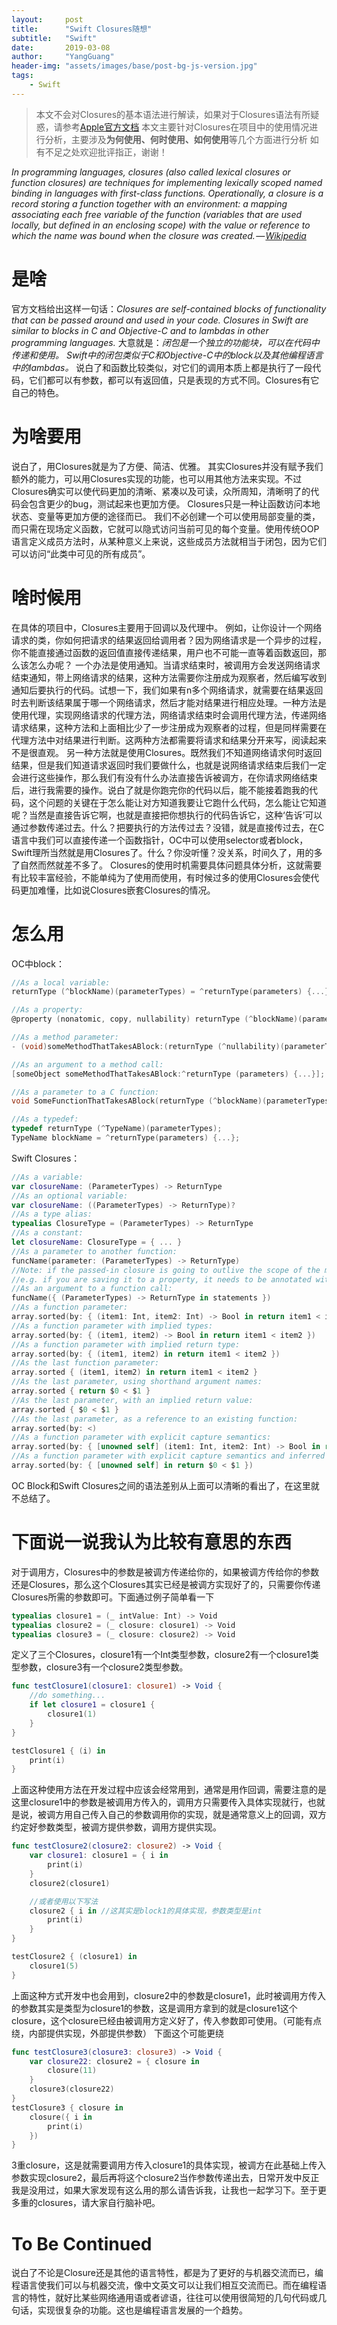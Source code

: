 ```yaml
---
layout:     post
title:      "Swift Closures随想"
subtitle:   "Swift"
date:       2019-03-08
author:     "YangGuang"
header-img: "assets/images/base/post-bg-js-version.jpg"
tags:
    - Swift
---
```


>本文不会对Closures的基本语法进行解读，如果对于Closures语法有所疑惑，请参考[Apple官方文档](https://docs.swift.org/swift-book/LanguageGuide/Closures.html)
本文主要针对Closures在项目中的使用情况进行分析，主要涉及**为何使用、何时使用、如何使用**等几个方面进行分析
如有不足之处欢迎批评指正，谢谢！

*In programming languages, closures (also called lexical closures or function closures) are techniques for implementing lexically scoped named binding in languages with first-class functions. Operationally, a closure is a record storing a function together with an environment: a mapping associating each free variable of the function (variables that are used locally, but defined in an enclosing scope) with the value or reference to which the name was bound when the closure was created. — [Wikipedia](https://en.wikipedia.org/wiki/Closure_%28computer_programming%29#Notes)*

# 是啥

官方文档给出这样一句话：*Closures are self-contained blocks of functionality that can be passed around and used in your code. Closures in Swift are similar to blocks in C and Objective-C and to lambdas in other programming languages.*
大意就是：*闭包是一个独立的功能块，可以在代码中传递和使用。 Swift中的闭包类似于C和Objective-C中的block以及其他编程语言中的lambdas。*
说白了和函数比较类似，对它们的调用本质上都是执行了一段代码，它们都可以有参数，都可以有返回值，只是表现的方式不同。Closures有它自己的特色。

# 为啥要用

说白了，用Closures就是为了方便、简洁、优雅。
其实Closures并没有赋予我们额外的能力，可以用Closures实现的功能，也可以用其他方法来实现。不过Closures确实可以使代码更加的清晰、紧凑以及可读，众所周知，清晰明了的代码会包含更少的bug，测试起来也更加方便。
Closures只是一种让函数访问本地状态、变量等更加方便的途径而已。
我们不必创建一个可以使用局部变量的类，而只需在现场定义函数，它就可以隐式访问当前可见的每个变量。使用传统OOP语言定义成员方法时，从某种意义上来说，这些成员方法就相当于闭包，因为它们可以访问“此类中可见的所有成员”。

# 啥时候用

在具体的项目中，Closures主要用于回调以及代理中。
例如，让你设计一个网络请求的类，你如何把请求的结果返回给调用者？因为网络请求是一个异步的过程，你不能直接通过函数的返回值直接传递结果，用户也不可能一直等着函数返回，那么该怎么办呢？
一个办法是使用通知。当请求结束时，被调用方会发送网络请求结束通知，带上网络请求的结果，这种方法需要你注册成为观察者，然后编写收到通知后要执行的代码。试想一下，我们如果有n多个网络请求，就需要在结果返回时去判断该结果属于哪一个网络请求，然后才能对结果进行相应处理。一种方法是使用代理，实现网络请求的代理方法，网络请求结束时会调用代理方法，传递网络请求结果，这种方法和上面相比少了一步注册成为观察者的过程，但是同样需要在代理方法中对结果进行判断。这两种方法都需要将请求和结果分开来写，阅读起来不是很直观。
另一种方法就是使用Closures。既然我们不知道网络请求何时返回结果，但是我们知道请求返回时我们要做什么，也就是说网络请求结束后我们一定会进行这些操作，那么我们有没有什么办法直接告诉被调方，在你请求网络结束后，进行我需要的操作。说白了就是你跑完你的代码以后，能不能接着跑我的代码，这个问题的关键在于怎么能让对方知道我要让它跑什么代码，怎么能让它知道呢？当然是直接告诉它啊，也就是直接把你想执行的代码告诉它，这种‘告诉’可以通过参数传递过去。什么？把要执行的方法传过去？没错，就是直接传过去，在C语言中我们可以直接传递一个函数指针，OC中可以使用selector或者block，Swift理所当然就是用Closures了。什么？你没听懂？没关系，时间久了，用的多了自然而然就差不多了。
Closures的使用时机需要具体问题具体分析，这就需要有比较丰富经验，不能单纯为了使用而使用，有时候过多的使用Closures会使代码更加难懂，比如说Closures嵌套Closures的情况。

# 怎么用

OC中block：

```objective-c
//As a local variable:
returnType (^blockName)(parameterTypes) = ^returnType(parameters) {...};

//As a property:
@property (nonatomic, copy, nullability) returnType (^blockName)(parameterTypes);

//As a method parameter:
- (void)someMethodThatTakesABlock:(returnType (^nullability)(parameterTypes))blockName;

//As an argument to a method call:
[someObject someMethodThatTakesABlock:^returnType (parameters) {...}];

//As a parameter to a C function:
void SomeFunctionThatTakesABlock(returnType (^blockName)(parameterTypes));

//As a typedef:
typedef returnType (^TypeName)(parameterTypes);
TypeName blockName = ^returnType(parameters) {...};
```

Swift Closures：

```Swift
//As a variable:
var closureName: (ParameterTypes) -> ReturnType
//As an optional variable:
var closureName: ((ParameterTypes) -> ReturnType)?
//As a type alias:
typealias ClosureType = (ParameterTypes) -> ReturnType
//As a constant:
let closureName: ClosureType = { ... }
//As a parameter to another function:
funcName(parameter: (ParameterTypes) -> ReturnType)
//Note: if the passed-in closure is going to outlive the scope of the method, 
//e.g. if you are saving it to a property, it needs to be annotated with @escaping.
//As an argument to a function call:
funcName({ (ParameterTypes) -> ReturnType in statements })
//As a function parameter:
array.sorted(by: { (item1: Int, item2: Int) -> Bool in return item1 < item2 })
//As a function parameter with implied types:
array.sorted(by: { (item1, item2) -> Bool in return item1 < item2 })
//As a function parameter with implied return type:
array.sorted(by: { (item1, item2) in return item1 < item2 })
//As the last function parameter:
array.sorted { (item1, item2) in return item1 < item2 }
//As the last parameter, using shorthand argument names:
array.sorted { return $0 < $1 }
//As the last parameter, with an implied return value:
array.sorted { $0 < $1 }
//As the last parameter, as a reference to an existing function:
array.sorted(by: <)
//As a function parameter with explicit capture semantics:
array.sorted(by: { [unowned self] (item1: Int, item2: Int) -> Bool in return item1 < item2 })
//As a function parameter with explicit capture semantics and inferred parameters / return type:
array.sorted(by: { [unowned self] in return $0 < $1 })
```

OC Block和Swift Closures之间的语法差别从上面可以清晰的看出了，在这里就不总结了。

# 下面说一说我认为比较有意思的东西

对于调用方，Closures中的参数是被调方传递给你的，如果被调方传给你的参数还是Closures，那么这个Closures其实已经是被调方实现好了的，只需要你传递Closures所需的参数即可。下面通过例子简单看一下
```swift
typealias closure1 = (_ intValue: Int) -> Void
typealias closure2 = (_ closure: closure1) -> Void
typealias closure3 = (_ closure: closure2) -> Void
```

定义了三个Closures，closure1有一个Int类型参数，closure2有一个closure1类型参数，closure3有一个closure2类型参数。

```swift
func testClosure1(closure1: closure1) -> Void {
    //do something...
    if let closure1 = closure1 {
        closure1(1)
    }
}

testClosure1 { (i) in
    print(i)
}
```
上面这种使用方法在开发过程中应该会经常用到，通常是用作回调，需要注意的是这里closure1中的参数是被调用方传入的，调用方只需要传入具体实现就行，也就是说，被调方用自己传入自己的参数调用你的实现，就是通常意义上的回调，双方约定好参数类型，被调方提供参数，调用方提供实现。

```swift
func testClosure2(closure2: closure2) -> Void {
    var closure1: closure1 = { i in
        print(i)
    }
    closure2(closure1)

    //或者使用以下写法
    closure2 { i in //这其实是block1的具体实现，参数类型是int
        print(i)
    }
}

testClosure2 { (closure1) in
    closure1(5)
}
```

上面这种方式开发中也会用到，closure2中的参数是closure1，此时被调用方传入的参数其实是类型为closure1的参数，这是调用方拿到的就是closure1这个closure，这个closure已经由被调用方定义好了，传入参数即可使用。（可能有点绕，内部提供实现，外部提供参数）
下面这个可能更绕

```swift
func testClosure3(closure3: closure3) -> Void {
    var closure22: closure2 = { closure in
        closure(11)
    }
    closure3(closure22)
}
testClosure3 { closure in
    closure({ i in
        print(i)
    })
}
```

3重closure，这是就需要调用方传入closure1的具体实现，被调方在此基础上传入参数实现closure2，最后再将这个closure2当作参数传递出去，日常开发中反正我是没用过，如果大家发现有这么用的那么请告诉我，让我也一起学习下。至于更多重的closures，请大家自行脑补吧。

# To Be Continued

说白了不论是Closure还是其他的语言特性，都是为了更好的与机器交流而已，编程语言使我们可以与机器交流，像中文英文可以让我们相互交流而已。而在编程语言的特性，就好比某些网络通用语或者谚语，往往可以使用很简短的几句代码或几句话，实现很复杂的功能。这也是编程语言发展的一个趋势。